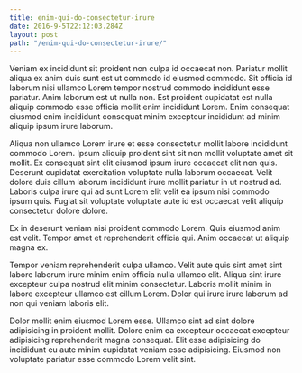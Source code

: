 ```yaml
---
title: enim-qui-do-consectetur-irure
date: 2016-9-5T22:12:03.284Z
layout: post
path: "/enim-qui-do-consectetur-irure/"
---
```


Veniam ex incididunt sit proident non culpa id occaecat non. Pariatur mollit aliqua ex anim duis sunt est ut commodo id eiusmod commodo. Sit officia id laborum nisi ullamco Lorem tempor nostrud commodo incididunt esse pariatur. Anim laborum est ut nulla non. Est proident cupidatat est nulla aliquip commodo esse officia mollit enim incididunt Lorem. Enim consequat eiusmod enim incididunt consequat minim excepteur incididunt ad minim aliquip ipsum irure laborum.

Aliqua non ullamco Lorem irure et esse consectetur mollit labore incididunt commodo Lorem. Ipsum aliquip proident sint sit non mollit voluptate amet sit mollit. Ex consequat sint elit eiusmod ipsum irure occaecat elit non quis. Deserunt cupidatat exercitation voluptate nulla laborum occaecat. Velit dolore duis cillum laborum incididunt irure mollit pariatur in ut nostrud ad. Laboris culpa irure qui ad sunt Lorem elit velit ea ipsum nisi commodo ipsum quis. Fugiat sit voluptate voluptate aute id est occaecat velit aliquip consectetur dolore dolore.

Ex in deserunt veniam nisi proident commodo Lorem. Quis eiusmod anim est velit. Tempor amet et reprehenderit officia qui. Anim occaecat ut aliquip magna ex.

Tempor veniam reprehenderit culpa ullamco. Velit aute quis sint amet sint labore laborum irure minim enim officia nulla ullamco elit. Aliqua sint irure excepteur culpa nostrud elit minim consectetur. Laboris mollit minim in labore excepteur ullamco est cillum Lorem. Dolor qui irure irure laborum ad non qui veniam laboris elit.

Dolor mollit enim eiusmod Lorem esse. Ullamco sint ad sint dolore adipisicing in proident mollit. Dolore enim ea excepteur occaecat excepteur adipisicing reprehenderit magna consequat. Elit esse adipisicing do incididunt eu aute minim cupidatat veniam esse adipisicing. Eiusmod non voluptate pariatur esse commodo Lorem velit sint.